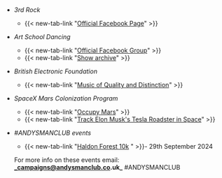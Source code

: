 #
- _3rd Rock_
    - {{< new-tab-link "[Official Facebook Page](https://www.facebook.com/groups/1687281151761508)" >}}
- _Art School Dancing_
    - {{< new-tab-link "[Official Facebook Group](https://www.facebook.com/groups/111016498936043)" >}}
    - {{< new-tab-link "[Show archive](https://unlistenablerubbish.wordpress.com)" >}}
- _British Electronic Foundation_
    - {{< new-tab-link "[Music of Quality and Distinction](https://en.wikipedia.org/wiki/British_Electric_Foundation)" >}}
- _SpaceX Mars Colonization Program_
    - {{< new-tab-link "[Occupy Mars](https://en.wikipedia.org/wiki/SpaceX_Mars_Colonization_Program)" >}}
    - {{< new-tab-link "[Track Elon Musk's Tesla Roadster in Space](https://www.whereisroadster.com/)" >}}
- _#ANDYSMANCLUB events_
    - {{< new-tab-link "[Haldon Forest 10k](https://www.atwevents.co.uk/e/andysmanclub-10k-run-haldon-forest-10391) " >}}- 29th September 2024

  For more info on these events email: **_campaigns@andysmanclub.co.uk_** #ANDYSMANCLUB
